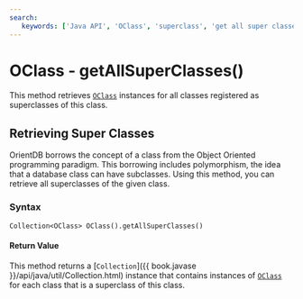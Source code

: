```yaml
---
search:
   keywords: ['Java API', 'OClass', 'superclass', 'get all super classes', 'getAllSuperClasses']
---
```


# OClass - getAllSuperClasses()

This method retrieves [`OClass`](Java-Ref-OClass.md) instances for all classes registered as superclasses of this class.

## Retrieving Super Classes

OrientDB borrows the concept of a class from the Object Oriented programming paradigm.  This borrowing includes polymorphism, the idea that a database class can have subclasses.  Using this method, you can retrieve all superclasses of the given class.

### Syntax

```
Collection<OClass> OClass().getAllSuperClasses()
```

#### Return Value

This method returns a [`Collection`]({{ book.javase }}/api/java/util/Collection.html) instance that contains instances of [`OClass`](Java-Ref-OClass.md) for each class that is a superclass of this class.
